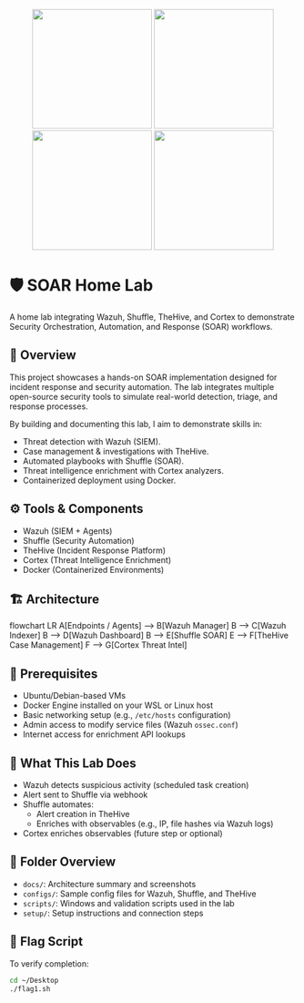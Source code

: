 <p align="center">
  <img src="https://github.com/user-attachments/assets/fc2e7ff3-25ab-4574-94b5-a5bb0ffd994e" width="210"/>
  <img src="https://github.com/user-attachments/assets/80479fda-fe42-438d-bec4-6e064e21cb65" width="210"/>
  <img src="https://github.com/user-attachments/assets/be0dbf87-7f35-48dd-9f1b-5656a1cc2610" width="210"/>
  <img src="https://github.com/user-attachments/assets/866f85d6-cd30-4283-9f58-f34aee315ede" width="210"/>
</p>

# 🛡️ SOAR Home Lab

A home lab integrating Wazuh, Shuffle, TheHive, and Cortex to demonstrate Security Orchestration, Automation, and Response (SOAR) workflows.

## 📌 Overview

This project showcases a hands-on SOAR implementation designed for incident response and security automation. The lab integrates multiple open-source security tools to simulate real-world detection, triage, and response processes.

By building and documenting this lab, I aim to demonstrate skills in:

- Threat detection with Wazuh (SIEM).
- Case management & investigations with TheHive.
- Automated playbooks with Shuffle (SOAR).
- Threat intelligence enrichment with Cortex analyzers.
- Containerized deployment using Docker.

## ⚙️ Tools & Components

- Wazuh (SIEM + Agents)
- Shuffle (Security Automation)
- TheHive (Incident Response Platform)
- Cortex (Threat Intelligence Enrichment)
- Docker (Containerized Environments)

## 🏗️ Architecture

flowchart LR
  A[Endpoints / Agents] --> B[Wazuh Manager]
  B --> C[Wazuh Indexer]
  B --> D[Wazuh Dashboard]
  B --> E[Shuffle SOAR]
  E --> F[TheHive Case Management]
  F --> G[Cortex Threat Intel]

## 🔧 Prerequisites

- Ubuntu/Debian-based VMs
- Docker Engine installed on your WSL or Linux host
- Basic networking setup (e.g., `/etc/hosts` configuration)
- Admin access to modify service files (Wazuh `ossec.conf`)
- Internet access for enrichment API lookups

## 🚀 What This Lab Does

- Wazuh detects suspicious activity (scheduled task creation)
- Alert sent to Shuffle via webhook
- Shuffle automates:
  - Alert creation in TheHive
  - Enriches with observables (e.g., IP, file hashes via Wazuh logs)
- Cortex enriches observables (future step or optional)

## 📁 Folder Overview

- `docs/`: Architecture summary and screenshots
- `configs/`: Sample config files for Wazuh, Shuffle, and TheHive
- `scripts/`: Windows and validation scripts used in the lab
- `setup/`: Setup instructions and connection steps

## 🏁 Flag Script

To verify completion:
```bash
cd ~/Desktop
./flag1.sh

